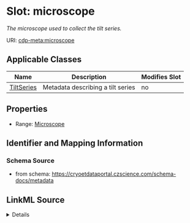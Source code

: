 # Slot: microscope


_The microscope used to collect the tilt series._



URI: [cdp-meta:microscope](https://cryoetdataportal.czscience.com/schema/metadata/microscope)



<!-- no inheritance hierarchy -->




## Applicable Classes

| Name | Description | Modifies Slot |
| --- | --- | --- |
[TiltSeries](TiltSeries.md) | Metadata describing a tilt series |  no  |







## Properties

* Range: [Microscope](Microscope.md)





## Identifier and Mapping Information







### Schema Source


* from schema: https://cryoetdataportal.czscience.com/schema-docs/metadata




## LinkML Source

<details>
```yaml
name: microscope
description: The microscope used to collect the tilt series.
from_schema: https://cryoetdataportal.czscience.com/schema-docs/metadata
rank: 1000
alias: microscope
owner: TiltSeries
domain_of:
- TiltSeries
range: Microscope
inlined: true
inlined_as_list: true

```
</details>